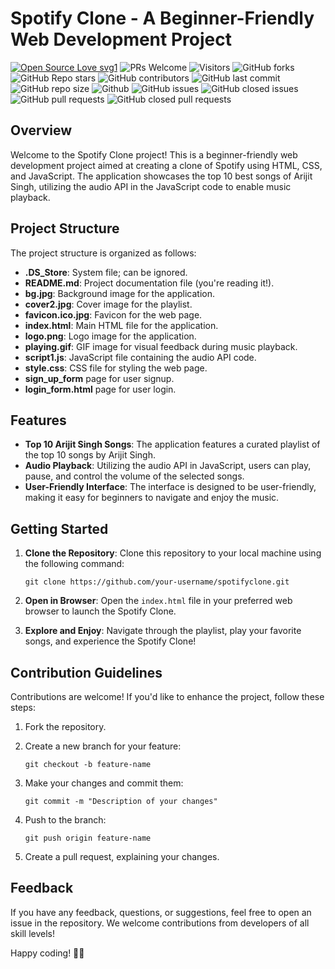 # Spotify Clone - A Beginner-Friendly Web Development Project

<p>

[![Open Source Love svg1](https://badges.frapsoft.com/os/v1/open-source.svg?v=103)](https://github.com/ellerbrock/open-source-badges/)
![PRs Welcome](https://img.shields.io/badge/PRs-welcome-brightgreen.svg?style=flat)
![Visitors](https://api.visitorbadge.io/api/visitors?path=apu52%2FSpotifycloneWeb%20&countColor=%23263759&style=flat)
![GitHub forks](https://img.shields.io/github/forks/CorruptedDisk/SpotifycloneWeb)
![GitHub Repo stars](https://img.shields.io/github/stars/CorruptedDisk/SpotifycloneWeb)
![GitHub contributors](https://img.shields.io/github/contributors/CorruptedDisk/SpotifycloneWeb)
![GitHub last commit](https://img.shields.io/github/last-commit/CorruptedDisk/SpotifycloneWeb)
![GitHub repo size](https://img.shields.io/github/repo-size/CorruptedDisk/SpotifycloneWeb)
![Github](https://img.shields.io/github/license/CorruptedDisk/SpotifycloneWeb)
![GitHub issues](https://img.shields.io/github/issues/CorruptedDisk/SpotifycloneWeb)
![GitHub closed issues](https://img.shields.io/github/issues-closed-raw/CorruptedDisk/SpotifycloneWeb)
![GitHub pull requests](https://img.shields.io/github/issues-pr/CorruptedDisk/SpotifycloneWeb)
![GitHub closed pull requests](https://img.shields.io/github/issues-pr-closed/CorruptedDisk/SpotifycloneWeb)

</p>

## Overview

Welcome to the Spotify Clone project! This is a beginner-friendly web development project aimed at creating a clone of Spotify using HTML, CSS, and JavaScript. The application showcases the top 10 best songs of Arijit Singh, utilizing the audio API in the JavaScript code to enable music playback.

## Project Structure

The project structure is organized as follows:

- **.DS_Store**: System file; can be ignored.
- **README.md**: Project documentation file (you're reading it!).
- **bg.jpg**: Background image for the application.
- **cover2.jpg**: Cover image for the playlist.
- **favicon.ico.jpg**: Favicon for the web page.
- **index.html**: Main HTML file for the application.
- **logo.png**: Logo image for the application.
- **playing.gif**: GIF image for visual feedback during music playback.
- **script1.js**: JavaScript file containing the audio API code.
- **style.css**: CSS file for styling the web page.
- **sign_up_form** page for user signup.
- **login_form.html** page for user login.

## Features

- **Top 10 Arijit Singh Songs**: The application features a curated playlist of the top 10 songs by Arijit Singh.
- **Audio Playback**: Utilizing the audio API in JavaScript, users can play, pause, and control the volume of the selected songs.
- **User-Friendly Interface**: The interface is designed to be user-friendly, making it easy for beginners to navigate and enjoy the music.

## Getting Started

1. **Clone the Repository**: Clone this repository to your local machine using the following command:

   ```
   git clone https://github.com/your-username/spotifyclone.git
   ```
2. **Open in Browser**: Open the `index.html` file in your preferred web browser to launch the Spotify Clone.
3. **Explore and Enjoy**: Navigate through the playlist, play your favorite songs, and experience the Spotify Clone!

## Contribution Guidelines

Contributions are welcome! If you'd like to enhance the project, follow these steps:

1. Fork the repository.
2. Create a new branch for your feature:

   ```
   git checkout -b feature-name
   ```
3. Make your changes and commit them:

   ```
   git commit -m "Description of your changes"
   ```
4. Push to the branch:

   ```
   git push origin feature-name
   ```
5. Create a pull request, explaining your changes.

## Feedback

If you have any feedback, questions, or suggestions, feel free to open an issue in the repository. We welcome contributions from developers of all skill levels!

Happy coding! 🎵🚀
